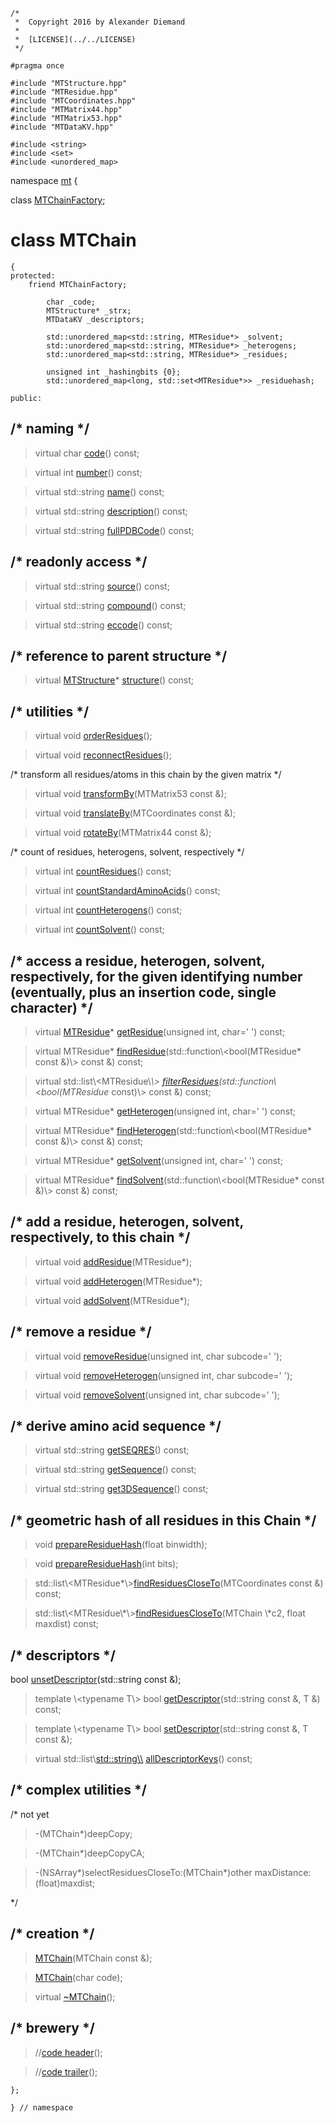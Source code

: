 ~~~ { .cpp }
/*
 *  Copyright 2016 by Alexander Diemand
 *
 *  [LICENSE](../../LICENSE)
 */

#pragma once

#include "MTStructure.hpp"
#include "MTResidue.hpp"
#include "MTCoordinates.hpp"
#include "MTMatrix44.hpp"
#include "MTMatrix53.hpp"
#include "MTDataKV.hpp"

#include <string>
#include <set>
#include <unordered_map>
~~~

namespace [mt](namespace_mt.list) {

class [MTChainFactory](MTChainFactory.hpp.md);

# class MTChain

~~~ { .cpp }
{
protected:
	friend MTChainFactory;

        char _code;
        MTStructure* _strx;
        MTDataKV _descriptors;

        std::unordered_map<std::string, MTResidue*> _solvent;
        std::unordered_map<std::string, MTResidue*> _heterogens;
        std::unordered_map<std::string, MTResidue*> _residues;

        unsigned int _hashingbits {0};
        std::unordered_map<long, std::set<MTResidue*>> _residuehash;

public:
~~~

## /* naming */

>virtual char [code](MTChain_naming.cpp.md)() const;

>virtual int [number](MTChain_naming.cpp.md)() const;

>virtual std::string [name](MTChain_naming.cpp.md)() const;

>virtual std::string [description](MTChain_naming.cpp.md)() const;

>virtual std::string [fullPDBCode](MTChain_naming.cpp.md)() const;

## /* readonly access */

>virtual std::string [source](MTChain_access.cpp.md)() const;

>virtual std::string [compound](MTChain_access.cpp.md)() const;

>virtual std::string [eccode](MTChain_access.cpp.md)() const;

## /* reference to parent structure */

>virtual [MTStructure](MTStructure.hpp.md)* [structure](MTChain_access.cpp.md)() const;


## /* utilities */

>virtual void [orderResidues](MTChain_utilities.cpp.md)();

>virtual void [reconnectResidues](MTChain_utilities.cpp.md)();

/* transform all residues/atoms in this chain by the given matrix */

>virtual void [transformBy](MTChain_transformation.cpp.md)(MTMatrix53 const &);

>virtual void [translateBy](MTChain_transformation.cpp.md)(MTCoordinates const &);

>virtual void [rotateBy](MTChain_transformation.cpp.md)(MTMatrix44 const &);


/* count of residues, heterogens, solvent, respectively */

>virtual int [countResidues](MTChain_counts.cpp.md)() const;

>virtual int [countStandardAminoAcids](MTChain_counts.cpp.md)() const;

>virtual int [countHeterogens](MTChain_counts.cpp.md)() const;

>virtual int [countSolvent](MTChain_counts.cpp.md)() const;

## /* access a residue, heterogen, solvent, respectively, for the given identifying number (eventually, plus an insertion code, single character) */

> virtual [MTResidue](MTResidue.hpp.md)* [getResidue](MTChain_get.cpp.md)(unsigned int, char=' ') const;

> virtual MTResidue* [findResidue](MTChain_get.cpp.md)(std::function\\<bool(MTResidue* const &)\\> const &) const;

> virtual std::list\\<MTResidue\\*\\> [filterResidues](MTChain_get.cpp.md)(std::function\\<bool(MTResidue* const)\\> const &) const;

> virtual MTResidue* [getHeterogen](MTChain_get.cpp.md)(unsigned int, char=' ') const;

> virtual MTResidue* [findHeterogen](MTChain_get.cpp.md)(std::function\\<bool(MTResidue* const &)\\> const &) const;

> virtual MTResidue* [getSolvent](MTChain_get.cpp.md)(unsigned int, char=' ') const;

> virtual MTResidue* [findSolvent](MTChain_get.cpp.md)(std::function\\<bool(MTResidue* const &)\\> const &) const;

## /* add a residue, heterogen, solvent, respectively, to this chain */

> virtual void [addResidue](MTChain_add.cpp.md)(MTResidue*);

> virtual void [addHeterogen](MTChain_add.cpp.md)(MTResidue*);

> virtual void [addSolvent](MTChain_add.cpp.md)(MTResidue*);

## /* remove a residue */

> virtual void [removeResidue](MTChain_remove.cpp.md)(unsigned int, char subcode=' ');

> virtual void [removeHeterogen](MTChain_remove.cpp.md)(unsigned int, char subcode=' ');

> virtual void [removeSolvent](MTChain_remove.cpp.md)(unsigned int, char subcode=' ');

## /* derive amino acid sequence */

> virtual std::string [getSEQRES](MTChain_sequence.cpp.md)() const;

> virtual std::string [getSequence](MTChain_sequence.cpp.md)() const;

> virtual std::string [get3DSequence](MTChain_sequence.cpp.md)() const;

## /* geometric hash of all residues in this Chain */

> void [prepareResidueHash](MTChain_residuehash.cpp.md)(float binwidth);

> void [prepareResidueHash](MTChain_residuehash.cpp.md)(int bits);

> std::list\\<MTResidue*\\>[findResiduesCloseTo](MTChain_residuehash.cpp.md)(MTCoordinates const &) const;

> std::list\\<MTResidue\\*\\>[findResiduesCloseTo](MTChain_residuehash.cpp.md)(MTChain \\*c2, float maxdist) const;


## /* descriptors */

bool [unsetDescriptor](MTChain_descriptors.cpp.md)(std::string const &);

>template \\<typename T\\>
bool [getDescriptor](MTChain_descriptors.cpp.md)(std::string const &, T &) const;

>template \\<typename T\\>
bool [setDescriptor](MTChain_descriptors.cpp.md)(std::string const &, T const &);

>virtual std::list\\<std::string\\> [allDescriptorKeys](MTChain_descriptors.cpp.md)() const;

## /* complex utilities */

/* not yet

> -(MTChain*)deepCopy;

> -(MTChain*)deepCopyCA;

> -(NSArray*)selectResiduesCloseTo:(MTChain*)other maxDistance:(float)maxdist;

*/

##  /* creation */

>[MTChain](MTChain_ctor.cpp.md)(MTChain const &);

>[MTChain](MTChain_ctor.cpp.md)(char code);

>virtual [~MTChain](MTChain_dtor.cpp.md)();

## /* brewery */

>//[code header](MTChain_-alpha-.md)();

>//[code trailer](MTChain_-omega-.md)();


~~~ { .cpp }
};

} // namespace
~~~
